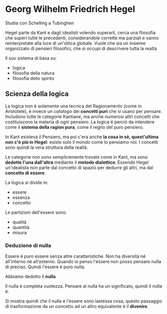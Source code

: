 # Georg Wilhelm Friedrich Hegel
Studia con Schelling a Tubinghen

Hegel parte da Kant e dagli idealisti volendo superarli, cerca una filosofia che superi tutte le precedenti, considerandole corrette ma parziali e vanno reinterpretate alla luce di un'ottica globale. Vuole che sia un insieme organizzato di pensieri filosofici, che si occupi di descrivere tutta la realtà

Il suo sistema di basa su: 
- logica
- filosofia della natura
- filosofia dello spirito

## Scienza della logica
La logica non è solamente una tecnica del Ragionamento (come in Aristotele), è invece un *catalogo* dei **concetti puri** che si usano per pensare. Includono tutte le categorie Kantiane, ma anche numerosi altri concetti che costituiscono la materia di ogni pensiero.
La  logica è perciò da intendere come il **sistema della ragion pura**, come il regno del puro pensiero.

In Kant esisteva il Pensiero, ma poi c'era anche **la cosa in sè, quest'ultima non c'è più in Hegel**: esiste solo il mondo come lo pensiamo noi. I concetti sono quindi la vera struttura della realtà.

Le categorie non sono semplicemente trovate come in Kant, ma sono **dedotte l'una dall'altra** mediante il **metodo dialettico**.
Essendo Hegel un'idealista non parte dal concetto di spazio per dedurre gli altri, ma dal **concetto di essere**.

La logica si divide in:
- essere
- essenza
- concetto

Le partizioni dell'essere sono:
- qualità
- quantità
- misura

### Deduzione di nulla
Essere è puro essere senza altre caratteristiche. Non ha diversità né all'interno né all'esterno. Quando io penso l'essere non posso pensare nulla di preciso. Quindi l'essere è puro nulla.

Abbiamo dedotto il **nulla**

Il nulla è completa vuotezza. Pensare al nulla ha un significato, quindi il nulla è.

Si mostra quindi che il nulla e l'essere sono lastessa cosa, questo passaggio di trasformazione da un concetto ad un altro equivalente è il **divenire**.
